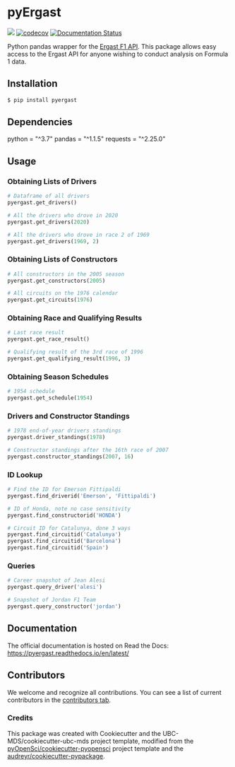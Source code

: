# pyErgast 

![](https://github.com/weiranyu/pyergast/workflows/build/badge.svg) [![codecov](https://codecov.io/gh/weiranyu/pyergast/branch/main/graph/badge.svg)](https://codecov.io/gh/weiranyu/pyergast) [![Documentation Status](https://readthedocs.org/projects/pyergast/badge/?version=latest)](https://pyergast.readthedocs.io/en/latest/?badge=latest)

Python pandas wrapper for the [Ergast F1 API](http://ergast.com/mrd/). This package allows easy access to the Ergast API for anyone wishing to conduct analysis on Formula 1 data.

## Installation

```bash
$ pip install pyergast
```

## Dependencies

python = "^3.7"
pandas = "^1.1.5"
requests = "^2.25.0"

## Usage

### Obtaining Lists of Drivers 
```python
# Dataframe of all drivers
pyergast.get_drivers()

# All the drivers who drove in 2020
pyergast.get_drivers(2020)

# All the drivers who drove in race 2 of 1969
pyergast.get_drivers(1969, 2)
```

### Obtaining Lists of Constructors
```python
# All constructors in the 2005 season
pyergast.get_constructors(2005)

# All circuits on the 1976 calendar
pyergast.get_circuits(1976)
```

### Obtaining Race and Qualifying Results
```python
# Last race result
pyergast.get_race_result()

# Qualifying result of the 3rd race of 1996
pyergast.get_qualifying_result(1996, 3)
```

### Obtaining Season Schedules
```python
# 1954 schedule
pyergast.get_schedule(1954)
```

### Drivers and Constructor Standings
```python
# 1978 end-of-year drivers standings
pyergast.driver_standings(1978)

# Constructor standings after the 16th race of 2007
pyergast.constructor_standings(2007, 16)
```

### ID Lookup
```python
# Find the ID for Emerson Fittipaldi
pyergast.find_driverid('Emerson', 'Fittipaldi')

# ID of Honda, note no case sensitivity
pyergast.find_constructorid('HONDA')

# Circuit ID for Catalunya, done 3 ways
pyergast.find_circuitid('Catalunya')
pyergast.find_circuitid('Barcelona')
pyergast.find_circuitid('Spain')
```

### Queries
```python
# Career snapshot of Jean Alesi
pyergast.query_driver('alesi')

# Snapshot of Jordan F1 Team
pyergast.query_constructor('jordan')
```

## Documentation

The official documentation is hosted on Read the Docs: https://pyergast.readthedocs.io/en/latest/

## Contributors

We welcome and recognize all contributions. You can see a list of current contributors in the [contributors tab](https://github.com/weiranyu/pyergast/graphs/contributors).

### Credits

This package was created with Cookiecutter and the UBC-MDS/cookiecutter-ubc-mds project template, modified from the [pyOpenSci/cookiecutter-pyopensci](https://github.com/pyOpenSci/cookiecutter-pyopensci) project template and the [audreyr/cookiecutter-pypackage](https://github.com/audreyr/cookiecutter-pypackage).
